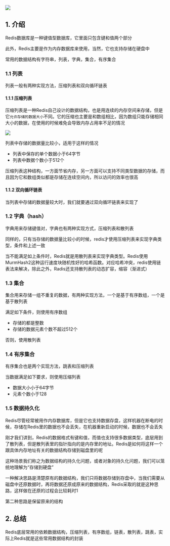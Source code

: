 ![](https://static001.geekbang.org/resource/image/29/58/29ba6073707a716c78fde2495c543158.jpg)

## 1. 介绍

Redis数据库是一种键值型数据库，它里面只包含键和值两个部分

此外，Redis主要是作为内存数据库来使用，当然，它也支持存储在硬盘中

常用的数据结构有字符串，列表，字典，集合，有序集合

### 1.1 列表

列表一般有两种实现方法，压缩列表和双向循环链表

#### 1.1.1 压缩列表

压缩列表是一种Redis自己设计的数据结构，也是用连续的内存空间来存储，但是它`允许存储的数据大小`不同。它的压缩也主要是和数组相比，因为数组只能存储相同大小的数据，在使用的时候难免会导致内存占用率不足的情况

![](https://static001.geekbang.org/resource/image/49/b5/49fd8d46eb94f463ace98717f11c2cb5.jpg)

列表中存储的数据量比较小，适用于这样的情况

* 列表中保存的单个数据小于64字节
* 列表中数据个数小于512个

压缩列表这种结构，一方面节省内存，另一方面可以支持不同类型数据的存储，而且因为它和数组类似都是存储在连续空间内，所以访问的效率也很高

#### 1.1.2 双向循环链表

当列表中存储的数据量较大时，我们就要通过双向循环链表来实现了

### 1.2 字典（hash）

字典用来存储键值对，字典也有两种实现方式，压缩列表和散列表

同样的，只有当存储的数据量比较小的时候，redis才使用压缩列表来实现字典类型，条件和上述一致

当不能满足如上条件时，Redis就是用散列表来实现字典类型。Redis使用MurmHash2这种运行速度块随机性好的哈希函数。对应哈希冲突，redis使用链表法来解决，除此之外，Radis还支持散列表的动态扩容，缩容（渐进式）

### 1.3 集合

集合用来存储一组不重复的数据，有两种实现方法，一个是基于有序数组，一个是基于散列表

满足如下条件，则使用有序数组

* 存储的都是整数
* 存储的数据元素个数不超过512个

否则，使用散列表

### 1.4 有序集合

有序集合也是两个实现方法，跳表和压缩列表

当数据满足如下要求，则使用压缩列表

* 数据大小小于64字节
* 元素个数小于128

### 1.5 数据持久化

Redis尽管经常被用作内存数据库，但是它也支持数据存盘，这样机器在断电的时候，存储在Redis里的数据也不会丢失，在机器重新启动的时候，数据也不会丢失

刚才我们讲到，Redis的数据格式有键和值，而值也支持很多数据类型，底层用到了散列表，但是散列表里的指针指向的是内存里的地址。Redis是如何将这样一个跟具体内存地址有关的数据结构存储到磁盘里的呢

这种场景我们称之为数据结构的持久化问题，或者对象的持久化问题，我们可以笼统地理解为“存储到硬盘”

一种解决思路是清楚原有的数据结构，我们只将数据存储到存盘中，当我们需要从磁盘中还原数据时，再将数据还原成原来的数据结构，Redis采取的就是这种思路，这样做在还原的过程会比较耗时1

第二种思路是保留原来的结构

## 2. 总结

Redis底层常用的依赖数据结构，压缩列表，有序数组，链表，散列表，跳表，实际上Redis就是这些常用数据结构的封装

